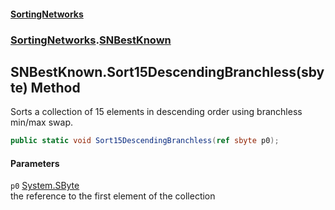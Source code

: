 #### [SortingNetworks](./index.md 'index')
### [SortingNetworks](./SortingNetworks.md 'SortingNetworks').[SNBestKnown](./SortingNetworks-SNBestKnown.md 'SortingNetworks.SNBestKnown')
## SNBestKnown.Sort15DescendingBranchless(sbyte) Method
Sorts a collection of 15 elements in descending order using branchless min/max swap.  
```csharp
public static void Sort15DescendingBranchless(ref sbyte p0);
```
#### Parameters
<a name='SortingNetworks-SNBestKnown-Sort15DescendingBranchless(sbyte)-p0'></a>
`p0` [System.SByte](https://docs.microsoft.com/en-us/dotnet/api/System.SByte 'System.SByte')  
the reference to the first element of the collection  
  
